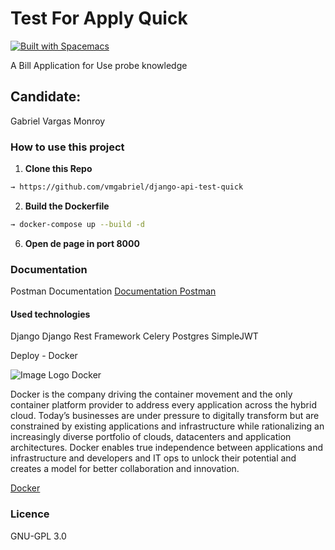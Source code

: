 # Test For Apply Quick

[![Built with Spacemacs](https://cdn.rawgit.com/syl20bnr/spacemacs/442d025779da2f62fc86c2082703697714db6514/assets/spacemacs-badge.svg)](http://spacemacs.org)

A Bill Application for Use probe knowledge

## Candidate:
Gabriel Vargas Monroy

### How to use this project

1. **Clone this Repo**
  ```sh
  → https://github.com/vmgabriel/django-api-test-quick
  ```

2. **Build the Dockerfile**
  ```sh
  → docker-compose up --build -d
  ```

6. **Open de page in port 8000**

### Documentation
Postman Documentation [Documentation Postman](https://documenter.getpostman.com/view/10279211/TVKEVbcE "Postman Doc")

#### Used technologies

Django
Django Rest Framework
Celery
Postgres
SimpleJWT

Deploy - Docker

![Image Logo Docker](image/docker.png "Image Docker")

Docker is the company driving the container movement and the only container platform provider to address every application across the hybrid cloud. Today’s businesses are under pressure to digitally transform but are constrained by existing applications and infrastructure while rationalizing an increasingly diverse portfolio of clouds, datacenters and application architectures. Docker enables true independence between applications and infrastructure and developers and IT ops to unlock their potential and creates a model for better collaboration and innovation. 

[Docker](https://www.docker.com/ "Docker link")


### Licence

GNU-GPL 3.0
